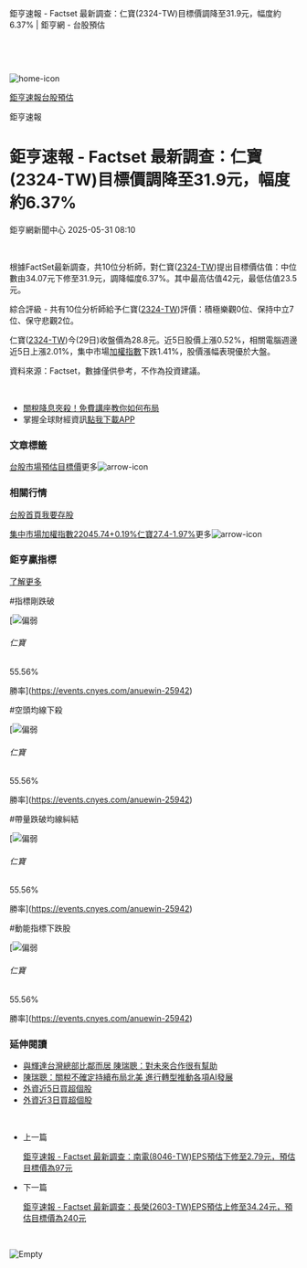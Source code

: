 鉅亨速報 - Factset 最新調查：仁寶(2324-TW)目標價調降至31.9元，幅度約6.37% | 鉅亨網 - 台股預估

‌

‌

![home-icon](/assets/icons/breadCrumb/symbol-icon-home.svg)

[鉅亨速報](/news/cat/anue_live)[台股預估](/news/cat/tw_forecast)

鉅亨速報

# 鉅亨速報 - Factset 最新調查：仁寶(2324-TW)目標價調降至31.9元，幅度約6.37%

鉅亨網新聞中心 2025-05-31 08:10

‌

根據FactSet最新調查，共10位分析師，對仁寶([2324-TW](https://www.cnyes.com/twstock/2324))提出目標價估值：中位數由34.07元下修至31.9元，調降幅度6.37%。其中最高估值42元，最低估值23.5元。

綜合評級 - 共有10位分析師給予仁寶([2324-TW](https://www.cnyes.com/twstock/2324))評價：積極樂觀0位、保持中立7位、保守悲觀2位。

仁寶([2324-TW](https://www.cnyes.com/twstock/2324))今(29日)收盤價為28.8元。近5日股價上漲0.52%，相關電腦週邊近5日上漲2.01%，集中市場[加權指數](https://invest.cnyes.com/index/TWS/TSE01)下跌1.41%，股價漲幅表現優於大盤。

資料來源：Factset，數據僅供參考，不作為投資建議。

‌

* [關稅降息夾殺！免費講座教你如何布局](https://www.rsc.com.tw/Cnyes_RSC/SeminarBooking2025InvestmentOutlook.aspx?utm_source=anue&utm_medium=usstocks_end)
* 掌握全球財經資訊[點我下載APP](http://www.cnyes.com/app/?utm_source=mweb&utm_medium=HamMenuBanner&utm_campaign=fixed&utm_content=entr)

### 文章標籤

[台股](https://news.cnyes.com/tag/台股 "台股")[市場預估](https://news.cnyes.com/tag/市場預估 "市場預估")[目標價](https://news.cnyes.com/tag/目標價 "目標價")更多![arrow-icon](/assets/icons/arrows/arrow-down.svg)

### 相關行情

[台股首頁](https://www.cnyes.com/twstock)[我要存股](https://supr.link/8OHaU)

[集中市場加權指數22045.74+0.19%](https://invest.cnyes.com/index/TWS/TSE01)[仁寶27.4-1.97%](https://www.cnyes.com/twstock/2324)更多![arrow-icon](/assets/icons/arrows/arrow-down.svg)

### 鉅亨贏指標

[了解更多](https://events.cnyes.com/anuewin-25942)

#指標剛跌破

[![偏弱](/assets/icons/win-indicator/short.svg)

###### 仁寶

55.56%

勝率](https://events.cnyes.com/anuewin-25942)

#空頭均線下殺

[![偏弱](/assets/icons/win-indicator/short.svg)

###### 仁寶

55.56%

勝率](https://events.cnyes.com/anuewin-25942)

#帶量跌破均線糾結

[![偏弱](/assets/icons/win-indicator/short.svg)

###### 仁寶

55.56%

勝率](https://events.cnyes.com/anuewin-25942)

#動能指標下跌股

[![偏弱](/assets/icons/win-indicator/short.svg)

###### 仁寶

55.56%

勝率](https://events.cnyes.com/anuewin-25942)

### 延伸閱讀

* [與輝達台灣總部比鄰而居 陳瑞聰：對未來合作很有幫助](/news/id/5999230)
* [陳瑞聰：關稅不確定持續布局北美 進行轉型推動各項AI發展](/news/id/5998990)
* [外資近5日買超個股](/news/id/5998785)
* [外資近3日買超個股](/news/id/5998782)

‌

* 上一篇

  [鉅亨速報 - Factset 最新調查：南電(8046-TW)EPS預估下修至2.79元，預估目標價為97元](/news/id/6002658)
* 下一篇

  [鉅亨速報 - Factset 最新調查：長榮(2603-TW)EPS預估上修至34.24元，預估目標價為240元](/news/id/6001399)

‌

![Empty](/assets/icons/skeleton/empty-image.svg)

‌